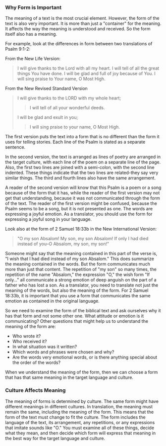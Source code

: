 
### Why Form is Important

The meaning of a text is the most crucial element. However, the form of the text is also very important. It is more than just a "container" for the meaning. It affects the way the meaning is understood and received. So the form itself also has a meaning.

For example, look at the differences in form between two translations of Psalm 9:1-2:

From the New Life Version:
>I will give thanks to the Lord with all my heart. I will tell of all the great things You have done. I will be glad and full of joy because of You. I will sing praise to Your name, O Most High.  

From the New Revised Standard Version
>I will give thanks to the LORD with my whole heart;
>>I will tell of all your wonderful deeds.
>
>I will be glad and exult in you;
>>I will sing praise to your name, O Most High.

The first version puts the text into a form that is no different than the form it uses for telling stories. Each line of the Psalm is stated as a separate sentence.

In the second version, the text is arranged as lines of poetry are arranged in the target culture, with each line of the poem on a separate line of the page. Also, the first two lines are joined with a semi-colon, with the second line indented. These things indicate that the two lines are related-they say very similar things. The third and fourth lines also have the same arrangement.

A reader of the second version will know that this Psalm is a poem or a song because of the form that it has, while the reader of the first version may not get that understanding, because it was not communicated through the form of the text. The reader of the first version might be confused, because the Psalm seems to be a song, but it is not presented as one. The words are expressing a joyful emotion. As a translator, you should use the form for expressing a joyful song in your language.

Look also at the form of 2 Samuel 18:33b in the New International Version:

>"O my son Absalom! My son, my son Absalom! If only I had died instead of you–O Absalom, my son, my son!" 

Someone might say that the meaning contained in this part of the verse is, "I wish that I had died instead of my son Absalom." This does summarize the meaning contained in the words. But the form communicates much more than just that content. The repetition of "my son" so many times, the repetition of the name "Absalom," the expression "O," the wish form "If only…" all communicate a strong emotion of deep anguish on the part of a father who has lost a son. As a translator, you need to translate not just the meaning of the words, but also the meaning of the form. For 2 Samuel 18:33b, it is important that you use a form that communicates the same emotion as contained in the original language.

So we need to examine the form of the biblical text and ask ourselves why it has that form and not some other one. What attitude or emotion is it communicating? Other questions that might help us to understand the meaning of the form are: 

  * Who wrote it?
  * Who received it?
  * In what situation was it written?
  * Which words and phrases were chosen and why?
  * Are the words very emotional words, or is there anything special about the order of the words?

When we understand the meaning of the form, then we can choose a form that has that same meaning in the target language and culture.

### Culture Affects Meaning

The meaning of forms is determined by culture. The same form might have different meanings in different cultures. In translation, the meaning must remain the same, including the meaning of the form. This means that the form of the text must change to fit the culture. The form includes the language of the text, its arrangement, any repetitions, or any expressions that imitate sounds like "O." You must examine all of these things, decide what they mean, and then decide which form will express that meaning in the best way for the target language and culture.
